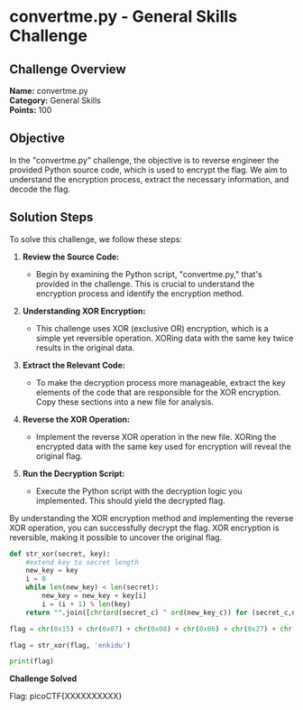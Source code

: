 # convertme.py - General Skills Challenge

## Challenge Overview
**Name:** convertme.py  
**Category:** General Skills  
**Points:** 100

## Objective

In the "convertme.py" challenge, the objective is to reverse engineer the provided Python source code, which is used to encrypt the flag. We aim to understand the encryption process, extract the necessary information, and decode the flag.

## Solution Steps

To solve this challenge, we follow these steps:

1. **Review the Source Code:**
   - Begin by examining the Python script, "convertme.py," that's provided in the challenge. This is crucial to understand the encryption process and identify the encryption method.

2. **Understanding XOR Encryption:**
   - This challenge uses XOR (exclusive OR) encryption, which is a simple yet reversible operation. XORing data with the same key twice results in the original data.

3. **Extract the Relevant Code:**
   - To make the decryption process more manageable, extract the key elements of the code that are responsible for the XOR encryption. Copy these sections into a new file for analysis.

4. **Reverse the XOR Operation:**
   - Implement the reverse XOR operation in the new file. XORing the encrypted data with the same key used for encryption will reveal the original flag.

5. **Run the Decryption Script:**
   - Execute the Python script with the decryption logic you implemented. This should yield the decrypted flag.

By understanding the XOR encryption method and implementing the reverse XOR operation, you can successfully decrypt the flag. XOR encryption is reversible, making it possible to uncover the original flag.

```python
def str_xor(secret, key):
    #extend key to secret length
    new_key = key
    i = 0
    while len(new_key) < len(secret):
        new_key = new_key + key[i]
        i = (i + 1) % len(key)        
    return "".join([chr(ord(secret_c) ^ ord(new_key_c)) for (secret_c,new_key_c) in zip(secret,new_key)])

flag = chr(0x15) + chr(0x07) + chr(0x08) + chr(0x06) + chr(0x27) + chr(0x21) + chr(0x23) + chr(0x15) + chr(0x5f) + chr(0x05) + chr(0x08) + chr(0x2a) + chr(0x1c) + chr(0x5e) + chr(0x1e) + chr(0x1b) + chr(0x3b) + chr(0x17) + chr(0x51) + chr(0x5b) + chr(0x58) + chr(0x5c) + chr(0x3b) + chr(0x4c) + chr(0x06) + chr(0x5d) + chr(0x09) + chr(0x5e) + chr(0x00) + chr(0x41) + chr(0x01) + chr(0x13)

flag = str_xor(flag, 'enkidu')

print(flag)
```
**Challenge Solved**

Flag: picoCTF{XXXXXXXXXX}
